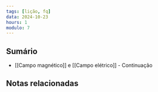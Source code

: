 ```yaml
---
tags: [lição, fq]
data: 2024-10-23
hours: 1
modulo: 7
---
```


## Sumário
- [[Campo magnético]] e [[Campo elétrico]] - Continuação

## Notas relacionadas